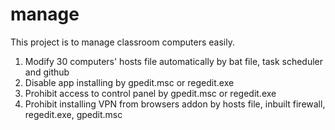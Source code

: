 # manage
This project is to manage classroom computers easily.
1. Modify 30 computers' hosts file automatically by bat file, task scheduler and github
2. Disable app installing by gpedit.msc or regedit.exe
3. Prohibit access to control panel by gpedit.msc or regedit.exe
4. Prohibit installing VPN from browsers addon by hosts file, inbuilt firewall, regedit.exe, gpedit.msc
